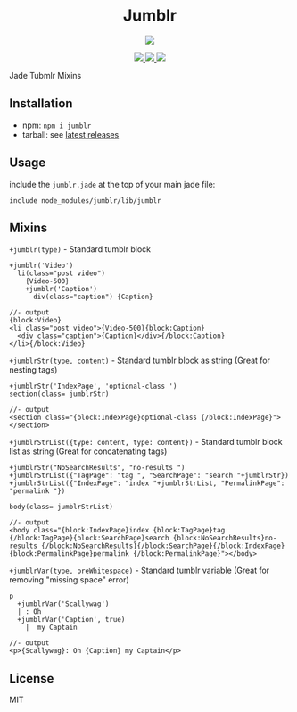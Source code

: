 <h1 align='center'>Jumblr</h1>

<p align="center">
  <a href="https://nodei.co/npm/jumblr/">
    <img src="https://nodei.co/npm/jumblr.png?downloads=true">  
  </a>
</p>

<p align="center">
  <a title='NPM version' href="http://badge.fury.io/js/jumblr">
    <img src='http://img.shields.io/npm/v/jumblr.svg?style=flat' />
  </a>
  <a title='Build Status' href="https://travis-ci.org/hhsnopek/jumblr">
    <img src='http://img.shields.io/travis/hhsnopek/jumblr.svg?style=flat' />
  </a>
  <a title='devDependency Status' href="https://gemnasium.com/hhsnopek/jumblr">
    <img src='http://img.shields.io/gemnasium/hhsnopek/jumblr.svg?style=flat' />
  </a>
</p>

Jade Tubmlr Mixins


## Installation
- npm: `npm i jumblr`
- tarball: see [latest releases](https://github.com/hhsnopek/jumblr/releases)

## Usage
include the `jumblr.jade` at the top of your main jade file:
```jade
include node_modules/jumblr/lib/jumblr
```

## Mixins

`+jumblr(type)` - Standard tumblr block
```jade
+jumblr('Video')
  li(class="post video")
    {Video-500}
    +jumblr('Caption')
      div(class="caption") {Caption}

//- output
{block:Video}
<li class="post video">{Video-500}{block:Caption}
  <div class="caption">{Caption}</div>{/block:Caption}
</li>{/block:Video}
```

`+jumblrStr(type, content)` - Standard tumblr block as string (Great for nesting tags)
```jade
+jumblrStr('IndexPage', 'optional-class ')
section(class= jumblrStr)

//- output
<section class="{block:IndexPage}optional-class {/block:IndexPage}"></section>
```

`+jumblrStrList({type: content, type: content})` - Standard tumblr block list as string (Great for concatenating tags)
```jade
+jumblrStr("NoSearchResults", "no-results ")
+jumblrStrList({"TagPage": "tag ", "SearchPage": "search "+jumblrStr})
+jumblrStrList({"IndexPage": "index "+jumblrStrList, "PermalinkPage": "permalink "})

body(class= jumblrStrList)

//- output
<body class="{block:IndexPage}index {block:TagPage}tag {/block:TagPage}{block:SearchPage}search {block:NoSearchResults}no-results {/block:NoSearchResults}{/block:SearchPage}{/block:IndexPage}{block:PermalinkPage}permalink {/block:PermalinkPage}"></body>
```

`+jumblrVar(type, preWhitespace)` - Standard tumblr variable (Great for removing "missing space" error)
```jade
p
  +jumblrVar('Scallywag')
  | : Oh
  +jumblrVar('Caption', true)
    |  my Captain

//- output
<p>{Scallywag}: Oh {Caption} my Captain</p>
```

## License
MIT
